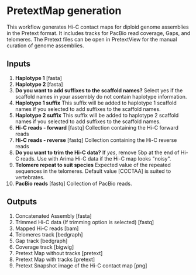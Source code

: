 # PretextMap generation

This workflow generates Hi-C contact maps for diploid genome assemblies in the Pretext format. It includes tracks for PacBio read coverage, Gaps, and telomeres. The Pretext files can be open in PretextView for the manual curation of genome assemblies. 


## Inputs

1. **Haplotype 1** [fasta]
2. **Haplotype 2** [fasta]
3. **Do you want to add suffixes to the scaffold names?** Select yes if the scaffold names in your assembly do not contain haplotype information.
4. **Haplotype 1 suffix** This suffix will be added to haplotype 1 scaffold names if you selected to add suffixes to the scaffold names.
5. **Haplotype 2 suffix** This suffix will be added to haplotype 2 scaffold names if you selected to add suffixes to the scaffold names.
6. **Hi-C reads - forward**  [fastq] Collection containing the Hi-C forward reads
7. **Hi-C reads - reverse**  [fastq] Collection containing the Hi-C reverse reads
8. **Do you want to trim the Hi-C data?** If *yes*, remove 5bp at the end of Hi-C reads. Use with Arima Hi-C data if the Hi-C map looks "noisy".
9.  **Telomere repeat to suit species** Expected value of the repeated sequences in the telomeres. Default value [CCCTAA] is suited to vertebrates.
10. **PacBio reads** [fastq] Collection of PacBio reads.


## Outputs

1. Concatenated Assembly [fasta]
2. Trimmed Hi-C data (If trimming option is selected) [fastq]
3. Mapped Hi-C reads [bam]
4. Telomeres track [bedgraph]
5. Gap track [bedgraph] 
6. Coverage track [bigwig]
7. Pretext Map without tracks [pretext]
8. Pretext Map with tracks [pretext]
9. Pretext Snapshot image of the Hi-C contact map [png]
